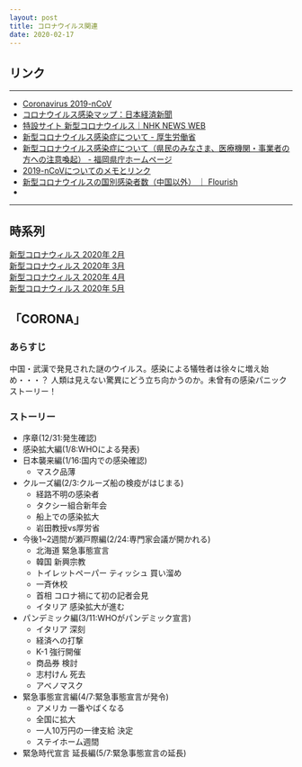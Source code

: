 ```yaml
---
layout: post
title: コロナウイルス関連
date: 2020-02-17
---
```


## リンク
---
- [Coronavirus 2019-nCoV](https://gisanddata.maps.arcgis.com/apps/opsdashboard/index.html#/bda7594740fd40299423467b48e9ecf6)<br>
- [コロナウイルス感染マップ：日本経済新聞](https://vdata.nikkei.com/newsgraphics/coronavirus-world-map/)<br>
- [特設サイト 新型コロナウイルス｜NHK NEWS WEB](https://www3.nhk.or.jp/news/special/coronavirus/?utm_int=all_contents_free-space_001)<br>
- [新型コロナウイルス感染症について - 厚生労働省](https://www.mhlw.go.jp/stf/seisakunitsuite/bunya/0000164708_00001.html)<br>
- [新型コロナウイルス感染症について（県民のみなさま、医療機関・事業者の方への注意喚起） - 福岡県庁ホームページ](http://www.pref.fukuoka.lg.jp/contents/bukan.html)<br>
- [2019-nCoVについてのメモとリンク](http://minato.sip21c.org/2019-nCoV-im3r.html)<br>
- [新型コロナウイルスの国別感染者数（中国以外） ｜ Flourish](https://public.flourish.studio/visualisation/1438279/)<br>
- 
---

## 時系列
[新型コロナウィルス 2020年 2月](https://kun153.github.io/specials/covid-19/2020-02.html)<br>
[新型コロナウィルス 2020年 3月](https://kun153.github.io/specials/covid-19/2020-03.html)<br>
[新型コロナウィルス 2020年 4月](https://kun153.github.io/specials/covid-19/2020-04.html)<br>
[新型コロナウィルス 2020年 5月](https://kun153.github.io/specials/covid-19/2020-05.html)<br>

## 「CORONA」
### あらすじ
中国・武漢で発見された謎のウイルス。感染による犠牲者は徐々に増え始め・・・？ 人類は見えない驚異にどう立ち向かうのか。未曾有の感染パニックストーリー！
### ストーリー
- 序章(12/31:発生確認)<br>
- 感染拡大編(1/8:WHOによる発表)<br>
- 日本襲来編(1/16:国内での感染確認)<br>
  - マスク品薄
- クルーズ編(2/3:クルーズ船の検疫がはじまる)<br>
  - 経路不明の感染者
  - タクシー組合新年会
  - 船上での感染拡大
  - 岩田教授vs厚労省
- 今後1~2週間が瀬戸際編(2/24:専門家会議が開かれる)<br>
  - 北海道 緊急事態宣言
  - 韓国 新興宗教
  - トイレットペーパー ティッシュ 買い溜め
  - 一斉休校
  - 首相 コロナ禍にて初の記者会見
  - イタリア 感染拡大が進む
- パンデミック編(3/11:WHOがパンデミック宣言)<br>
  - イタリア 深刻
  - 経済への打撃
  - K-1 強行開催
  - 商品券 検討
  - 志村けん 死去
  - アベノマスク
- 緊急事態宣言編(4/7:緊急事態宣言が発令)
  - アメリカ 一番やばくなる
  - 全国に拡大 
  - 一人10万円の一律支給 決定
  - ステイホーム週間
- 緊急時代宣言 延長編(5/7:緊急事態宣言の延長)